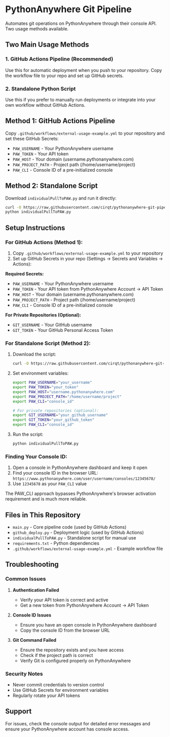 # PythonAnywhere Git Pipeline

Automates git operations on PythonAnywhere through their console API. Two usage methods available.

## Two Main Usage Methods

### 1. GitHub Actions Pipeline (Recommended)
Use this for automatic deployment when you push to your repository. Copy the workflow file to your repo and set up GitHub secrets.

### 2. Standalone Python Script
Use this if you prefer to manually run deployments or integrate into your own workflow without GitHub Actions.

## Method 1: GitHub Actions Pipeline

Copy `.github/workflows/external-usage-example.yml` to your repository and set these GitHub Secrets:
- `PAW_USERNAME` - Your PythonAnywhere username
- `PAW_TOKEN` - Your API token  
- `PAW_HOST` - Your domain (username.pythonanywhere.com)
- `PAW_PROJECT_PATH` - Project path (/home/username/project)
- `PAW_CLI` - Console ID of a pre-initialized console

## Method 2: Standalone Script

Download `individualPullToPAW.py` and run it directly:
```bash
curl -O https://raw.githubusercontent.com/cirqt/pythonanywhere-git-pipeline/main/individualPullToPAW.py
python individualPullToPAW.py
```
## Setup Instructions

### For GitHub Actions (Method 1):
1. Copy `.github/workflows/external-usage-example.yml` to your repository
2. Set up GitHub Secrets in your repo (Settings → Secrets and Variables → Actions):

**Required Secrets:**
   - `PAW_USERNAME` - Your PythonAnywhere username
   - `PAW_TOKEN` - Your API token from PythonAnywhere Account → API Token
   - `PAW_HOST` - Your domain (username.pythonanywhere.com) 
   - `PAW_PROJECT_PATH` - Project path (/home/username/project)
   - `PAW_CLI` - Console ID of a pre-initialized console

**For Private Repositories (Optional):**
   - `GIT_USERNAME` - Your GitHub username
   - `GIT_TOKEN` - Your GitHub Personal Access Token

### For Standalone Script (Method 2):
1. Download the script:
   ```bash
   curl -O https://raw.githubusercontent.com/cirqt/pythonanywhere-git-pipeline/main/individualPullToPAW.py
   ```
2. Set environment variables:
   ```bash
   export PAW_USERNAME="your_username"
   export PAW_TOKEN="your_token" 
   export PAW_HOST="username.pythonanywhere.com"
   export PAW_PROJECT_PATH="/home/username/project"
   export PAW_CLI="console_id"
   
   # For private repositories (optional):
   export GIT_USERNAME="your_github_username"
   export GIT_TOKEN="your_github_token"
   export PAW_CLI="console_id"
   ```
3. Run the script:
   ```bash
   python individualPullToPAW.py
   ```

### Finding Your Console ID:
1. Open a console in PythonAnywhere dashboard and keep it open
2. Find your console ID in the browser URL: `https://www.pythonanywhere.com/user/username/consoles/12345678/`
3. Use `12345678` as your `PAW_CLI` value

The PAW_CLI approach bypasses PythonAnywhere's browser activation requirement and is much more reliable.

## Files in This Repository

- `main.py` - Core pipeline code (used by GitHub Actions)
- `github_deploy.py` - Deployment logic (used by GitHub Actions)  
- `individualPullToPAW.py` - Standalone script for manual use
- `requirements.txt` - Python dependencies
- `.github/workflows/external-usage-example.yml` - Example workflow file

## Troubleshooting

### Common Issues

1. **Authentication Failed**
   - Verify your API token is correct and active
   - Get a new token from PythonAnywhere Account → API Token

2. **Console ID Issues**
   - Ensure you have an open console in PythonAnywhere dashboard
   - Copy the console ID from the browser URL

3. **Git Command Failed**
   - Ensure the repository exists and you have access
   - Check if the project path is correct
   - Verify Git is configured properly on PythonAnywhere

### Security Notes

- Never commit credentials to version control
- Use GitHub Secrets for environment variables
- Regularly rotate your API tokens

## Support

For issues, check the console output for detailed error messages and ensure your PythonAnywhere account has console access.

